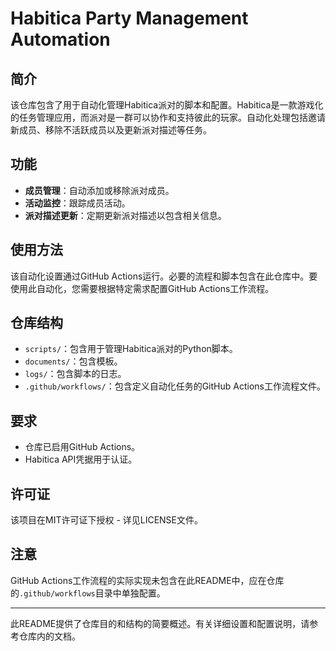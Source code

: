 # Habitica Party Management Automation

## 简介

该仓库包含了用于自动化管理Habitica派对的脚本和配置。Habitica是一款游戏化的任务管理应用，而派对是一群可以协作和支持彼此的玩家。自动化处理包括邀请新成员、移除不活跃成员以及更新派对描述等任务。

## 功能

- **成员管理**：自动添加或移除派对成员。
- **活动监控**：跟踪成员活动。
- **派对描述更新**：定期更新派对描述以包含相关信息。

## 使用方法

该自动化设置通过GitHub Actions运行。必要的流程和脚本包含在此仓库中。要使用此自动化，您需要根据特定需求配置GitHub Actions工作流程。

## 仓库结构

- `scripts/`：包含用于管理Habitica派对的Python脚本。
- `documents/`：包含模板。
- `logs/`：包含脚本的日志。
- `.github/workflows/`：包含定义自动化任务的GitHub Actions工作流程文件。

## 要求

- 仓库已启用GitHub Actions。
- Habitica API凭据用于认证。

## 许可证

该项目在MIT许可证下授权 - 详见LICENSE文件。

## 注意

GitHub Actions工作流程的实际实现未包含在此README中，应在仓库的`.github/workflows`目录中单独配置。

---

此README提供了仓库目的和结构的简要概述。有关详细设置和配置说明，请参考仓库内的文档。
